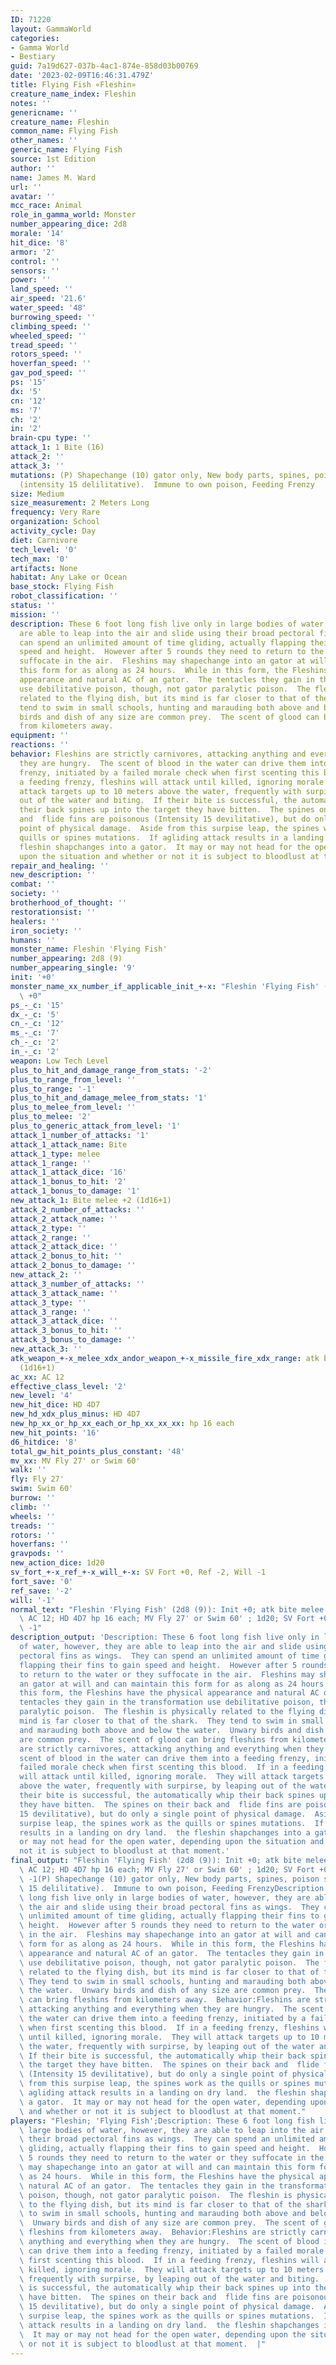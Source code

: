 ```yaml
---
ID: 71220
layout: GammaWorld
categories:
- Gamma World
- Bestiary
guid: 7a19d627-037b-4ac1-874e-858d03b00769
date: '2023-02-09T16:46:31.479Z'
title: Flying Fish «Fleshin»
creature_name_index: Fleshin
notes: ''
genericname: ''
creature_name: Fleshin
common_name: Flying Fish
other_names: ''
generic_name: Flying Fish
source: 1st Edition
author: ''
name: James M. Ward
url: ''
avatar: ''
mcc_race: Animal
role_in_gamma_world: Monster
number_appearing_dice: 2d8
morale: '14'
hit_dice: '8'
armor: '2'
control: ''
sensors: ''
power: ''
land_speed: ''
air_speed: '21.6'
water_speed: '48'
burrowing_speed: ''
climbing_speed: ''
wheeled_speed: ''
tread_speed: ''
rotors_speed: ''
hoverfan_speed: ''
gav_pod_speed: ''
ps: '15'
dx: '5'
cn: '12'
ms: '7'
ch: '2'
in: '2'
brain-cpu type: ''
attack_1: 1 Bite (16)
attack_2: ''
attack_3: ''
mutations: (P) Shapechange (10) gator only, New body parts, spines, poison spines
  (intensity 15 delilitative).  Immune to own poison, Feeding Frenzy
size: Medium
size_measurement: 2 Meters Long
frequency: Very Rare
organization: School
activity_cycle: Day
diet: Carnivore
tech_level: '0'
tech_max: '0'
artifacts: None
habitat: Any Lake or Ocean
base_stock: Flying Fish
robot_classification: ''
status: ''
mission: ''
description: These 6 foot long fish live only in large bodies of water, however, they
  are able to leap into the air and slide using their broad pectoral fins as wings.  They
  can spend an unlimited amount of time gliding, actually flapping their fins to gain
  speed and height.  However after 5 rounds they need to return to the water or they
  suffocate in the air.  Fleshins may shapechange into an gator at will and can maintain
  this form for as along as 24 hours.  While in this form, the Fleshins have the physical
  appearance and natural AC of an gator.  The tentacles they gain in the transformation
  use debilitative poison, though, not gator paralytic poison.  The fleshin is physically
  related to the flying dish, but its mind is far closer to that of the shark.  They
  tend to swim in small schools, hunting and marauding both above and below the water.  Unwary
  birds and dish of any size are common prey.  The scent of glood can bring fleshins
  from kilometers away.
equipment: ''
reactions: ''
behavior: Fleshins are strictly carnivores, attacking anything and everything when
  they are hungry.  The scent of blood in the water can drive them into a feeding
  frenzy, initiated by a failed morale check when first scenting this blood.  If in
  a feeding frenzy, fleshins will attack until killed, ignoring morale.  They will
  attack targets up to 10 meters above the water, frequently with surpirse, by leaping
  out of the water and biting.  If their bite is successful, the automatically whip
  their back spines up into the target they have bitten.  The spines on their back
  and  flide fins are poisonous (Intensity 15 devilitative), but do only a single
  point of physical damage.  Aside from this surpise leap, the spines work as the
  quills or spines mutations.  If agliding attack results in a landing on dry land.  the
  fleshin shapchanges into a gator.  It may or may not head for the open water, depending
  upon the situation and whether or not it is subject to bloodlust at that moment.
repair_and_healing: ''
new_description: ''
combat: ''
society: ''
brotherhood_of_thought: ''
restorationsist: ''
healers: ''
iron_society: ''
humans: ''
monster_name: Fleshin 'Flying Fish'
number_appearing: 2d8 (9)
number_appearing_single: '9'
init: '+0'
monster_name_xx_number_if_applicable_init_+-x: "Fleshin 'Flying Fish' (2d8 (9)): Init\
  \ +0"
ps_-_c: '15'
dx_-_c: '5'
cn_-_c: '12'
ms_-_c: '7'
ch_-_c: '2'
in_-_c: '2'
weapon: Low Tech Level
plus_to_hit_and_damage_range_from_stats: '-2'
plus_to_range_from_level: ''
plus_to_range: '-1'
plus_to_hit_and_damage_melee_from_stats: '1'
plus_to_melee_from_level: ''
plus_to_melee: '2'
plus_to_generic_attack_from_level: '1'
attack_1_number_of_attacks: '1'
attack_1_attack_name: Bite
attack_1_type: melee
attack_1_range: ''
attack_1_attack_dice: '16'
attack_1_bonus_to_hit: '2'
attack_1_bonus_to_damage: '1'
new_attack_1: Bite melee +2 (1d16+1)
attack_2_number_of_attacks: ''
attack_2_attack_name: ''
attack_2_type: ''
attack_2_range: ''
attack_2_attack_dice: ''
attack_2_bonus_to_hit: ''
attack_2_bonus_to_damage: ''
new_attack_2: ''
attack_3_number_of_attacks: ''
attack_3_attack_name: ''
attack_3_type: ''
attack_3_range: ''
attack_3_attack_dice: ''
attack_3_bonus_to_hit: ''
attack_3_bonus_to_damage: ''
new_attack_3: ''
atk_weapon_+-x_melee_xdx_andor_weapon_+-x_missile_fire_xdx_range: atk bite melee +2
  (1d16+1)
ac_xx: AC 12
effective_class_level: '2'
new_level: '4'
new_hit_dice: HD 4D7
new_hd_xdx_plus_minus: HD 4D7
new_hp_xx_or_hp_xx_each_or_hp_xx_xx_xx: hp 16 each
new_hit_points: '16'
d6_hitdice: '8'
total_gw_hit_points_plus_constant: '48'
mv_xx: MV Fly 27' or Swim 60'
walk: ''
fly: Fly 27'
swim: Swim 60'
burrow: ''
climb: ''
wheels: ''
treads: ''
rotors: ''
hoverfans: ''
gravpods: ''
new_action_dice: 1d20
sv_fort_+-x_ref_+-x_will_+-x: SV Fort +0, Ref -2, Will -1
fort_save: '0'
ref_save: '-2'
will: '-1'
normal_text: "Fleshin 'Flying Fish' (2d8 (9)): Init +0; atk bite melee +2 (1d16+1);\
  \ AC 12; HD 4D7 hp 16 each; MV Fly 27' or Swim 60' ; 1d20; SV Fort +0, Ref -2, Will\
  \ -1"
description_output: 'Description: These 6 foot long fish live only in large bodies
  of water, however, they are able to leap into the air and slide using their broad
  pectoral fins as wings.  They can spend an unlimited amount of time gliding, actually
  flapping their fins to gain speed and height.  However after 5 rounds they need
  to return to the water or they suffocate in the air.  Fleshins may shapechange into
  an gator at will and can maintain this form for as along as 24 hours.  While in
  this form, the Fleshins have the physical appearance and natural AC of an gator.  The
  tentacles they gain in the transformation use debilitative poison, though, not gator
  paralytic poison.  The fleshin is physically related to the flying dish, but its
  mind is far closer to that of the shark.  They tend to swim in small schools, hunting
  and marauding both above and below the water.  Unwary birds and dish of any size
  are common prey.  The scent of glood can bring fleshins from kilometers away.  Behavior:Fleshins
  are strictly carnivores, attacking anything and everything when they are hungry.  The
  scent of blood in the water can drive them into a feeding frenzy, initiated by a
  failed morale check when first scenting this blood.  If in a feeding frenzy, fleshins
  will attack until killed, ignoring morale.  They will attack targets up to 10 meters
  above the water, frequently with surpirse, by leaping out of the water and biting.  If
  their bite is successful, the automatically whip their back spines up into the target
  they have bitten.  The spines on their back and  flide fins are poisonous (Intensity
  15 devilitative), but do only a single point of physical damage.  Aside from this
  surpise leap, the spines work as the quills or spines mutations.  If agliding attack
  results in a landing on dry land.  the fleshin shapchanges into a gator.  It may
  or may not head for the open water, depending upon the situation and whether or
  not it is subject to bloodlust at that moment.'
final_output: "Fleshin 'Flying Fish' (2d8 (9)): Init +0; atk bite melee +2 (1d16+1);\
  \ AC 12; HD 4D7 hp 16 each; MV Fly 27' or Swim 60' ; 1d20; SV Fort +0, Ref -2, Will\
  \ -1(P) Shapechange (10) gator only, New body parts, spines, poison spines (intensity\
  \ 15 delilitative).  Immune to own poison, Feeding FrenzyDescription: These 6 foot\
  \ long fish live only in large bodies of water, however, they are able to leap into\
  \ the air and slide using their broad pectoral fins as wings.  They can spend an\
  \ unlimited amount of time gliding, actually flapping their fins to gain speed and\
  \ height.  However after 5 rounds they need to return to the water or they suffocate\
  \ in the air.  Fleshins may shapechange into an gator at will and can maintain this\
  \ form for as along as 24 hours.  While in this form, the Fleshins have the physical\
  \ appearance and natural AC of an gator.  The tentacles they gain in the transformation\
  \ use debilitative poison, though, not gator paralytic poison.  The fleshin is physically\
  \ related to the flying dish, but its mind is far closer to that of the shark. \
  \ They tend to swim in small schools, hunting and marauding both above and below\
  \ the water.  Unwary birds and dish of any size are common prey.  The scent of glood\
  \ can bring fleshins from kilometers away.  Behavior:Fleshins are strictly carnivores,\
  \ attacking anything and everything when they are hungry.  The scent of blood in\
  \ the water can drive them into a feeding frenzy, initiated by a failed morale check\
  \ when first scenting this blood.  If in a feeding frenzy, fleshins will attack\
  \ until killed, ignoring morale.  They will attack targets up to 10 meters above\
  \ the water, frequently with surpirse, by leaping out of the water and biting. \
  \ If their bite is successful, the automatically whip their back spines up into\
  \ the target they have bitten.  The spines on their back and  flide fins are poisonous\
  \ (Intensity 15 devilitative), but do only a single point of physical damage.  Aside\
  \ from this surpise leap, the spines work as the quills or spines mutations.  If\
  \ agliding attack results in a landing on dry land.  the fleshin shapchanges into\
  \ a gator.  It may or may not head for the open water, depending upon the situation\
  \ and whether or not it is subject to bloodlust at that moment."
players: "Fleshin; 'Flying Fish';Description: These 6 foot long fish live only in\
  \ large bodies of water, however, they are able to leap into the air and slide using\
  \ their broad pectoral fins as wings.  They can spend an unlimited amount of time\
  \ gliding, actually flapping their fins to gain speed and height.  However after\
  \ 5 rounds they need to return to the water or they suffocate in the air.  Fleshins\
  \ may shapechange into an gator at will and can maintain this form for as along\
  \ as 24 hours.  While in this form, the Fleshins have the physical appearance and\
  \ natural AC of an gator.  The tentacles they gain in the transformation use debilitative\
  \ poison, though, not gator paralytic poison.  The fleshin is physically related\
  \ to the flying dish, but its mind is far closer to that of the shark.  They tend\
  \ to swim in small schools, hunting and marauding both above and below the water.\
  \  Unwary birds and dish of any size are common prey.  The scent of glood can bring\
  \ fleshins from kilometers away.  Behavior:Fleshins are strictly carnivores, attacking\
  \ anything and everything when they are hungry.  The scent of blood in the water\
  \ can drive them into a feeding frenzy, initiated by a failed morale check when\
  \ first scenting this blood.  If in a feeding frenzy, fleshins will attack until\
  \ killed, ignoring morale.  They will attack targets up to 10 meters above the water,\
  \ frequently with surpirse, by leaping out of the water and biting.  If their bite\
  \ is successful, the automatically whip their back spines up into the target they\
  \ have bitten.  The spines on their back and  flide fins are poisonous (Intensity\
  \ 15 devilitative), but do only a single point of physical damage.  Aside from this\
  \ surpise leap, the spines work as the quills or spines mutations.  If agliding\
  \ attack results in a landing on dry land.  the fleshin shapchanges into a gator.\
  \  It may or may not head for the open water, depending upon the situation and whether\
  \ or not it is subject to bloodlust at that moment.  |"
---
```

</br>